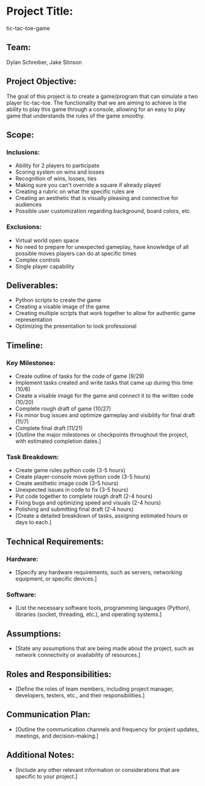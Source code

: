 # Project Title:
tic-tac-toe-game

## Team:
Dylan Schreiber, Jake Stinson

## Project Objective:
The goal of this project is to create a game/program that can simulate a two player tic-tac-toe. The functionality that we are aiming to achieve is the ability to play this game through a console, allowing for an easy to play game that understands the rules of the game smoothy.
## Scope:
### Inclusions:
- Ability for 2 players to participate
- Scoring system on wins and losses
- Recognition of wins, losses, ties
- Making sure you can't override a square if already played
- Creating a rubric on what the specific rules are
- Creating an aesthetic that is visually pleasing and connective for audiences
- Possible user customization regarding background, board colors, etc.

### Exclusions:
- Virtual world open space
- No need to prepare for unexpected gameplay, have knowledge of all possible moves players can do at specific times
- Complex controls
- Single player capability

## Deliverables:
- Python scripts to create the game
- Creating a visable image of the game
- Creating multiple scripts that work together to allow for authentic game representation
- Optimizing the presentation to look professional

## Timeline:
### Key Milestones:
- Create outline of tasks for the code of game (9/29)
- Implement tasks created and write tasks that came up during this time (10/6)
- Create a visable image for the game and connect it to the written code (10/20)
- Complete rough draft of game (10/27)
- Fix minor bug issues and optimize gameplay and visibility for final draft (11/7)
- Complete final draft (11/21)
- [Outline the major milestones or checkpoints throughout the project, with estimated completion dates.]

### Task Breakdown:
- Create game rules python code (3-5 hours)
- Create player-console move python code (3-5 hours)
- Create aesthetic image code (3-5 hours)
- Unexpected issues in code to fix (3-5 hours)
- Put code together to complete rough draft (2-4 hours)
- Fixing bugs and optimizing speed and visuals (2-4 hours)
- Polishing and submitting final draft (2-4 hours)
- [Create a detailed breakdown of tasks, assigning estimated hours or days to each.]

## Technical Requirements:
### Hardware:
- [Specify any hardware requirements, such as servers, networking equipment, or specific devices.]

### Software:
- [List the necessary software tools, programming languages (Python), libraries (socket, threading, etc.), and operating systems.]

## Assumptions:
- [State any assumptions that are being made about the project, such as network connectivity or availability of resources.]

## Roles and Responsibilities:
- [Define the roles of team members, including project manager, developers, testers, etc., and their responsibilities.]

## Communication Plan:
- [Outline the communication channels and frequency for project updates, meetings, and decision-making.]

## Additional Notes:
- [Include any other relevant information or considerations that are specific to your project.]
